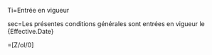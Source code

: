 Ti=Entrée en vigueur

sec=Les présentes conditions générales sont entrées en vigueur le {Effective.Date}

=[Z/ol/0]
